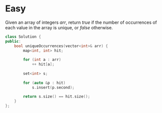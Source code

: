# Easy

Given an array of integers $arr$, return $true$ if the number of occurrences of each value in the array is unique, or $false$ otherwise.

```cpp
class Solution {
public:
    bool uniqueOccurrences(vector<int>& arr) {
        map<int, int> hit;
        
        for (int a : arr)
            ++ hit[a];
        
        set<int> s;
        
        for (auto &p : hit)
            s.insert(p.second);
        
        return s.size() == hit.size();
    }
};
```
